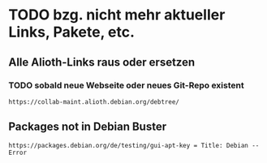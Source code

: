 TODO bzg. nicht mehr aktueller Links, Pakete, etc.
==================================================

Alle Alioth-Links raus oder ersetzen
------------------------------------

### TODO sobald neue Webseite oder neues Git-Repo existent

```
https://collab-maint.alioth.debian.org/debtree/
```

Packages not in Debian Buster
-----------------------------

```
https://packages.debian.org/de/testing/gui-apt-key = Title: Debian -- Error
```
